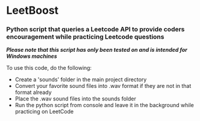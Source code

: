 # LeetBoost
### Python script that queries a Leetcode API to provide coders encouragement while practicing Leetcode questions
  
***Please note that this script has only been tested on and is intended for Windows machines***  
  
To use this code, do the following:
* Create a 'sounds' folder in the main project directory
* Convert your favorite sound files into .wav format if they are not in that format already
* Place the .wav sound files into the sounds folder
* Run the python script from console and leave it in the background while practicing on LeetCode
